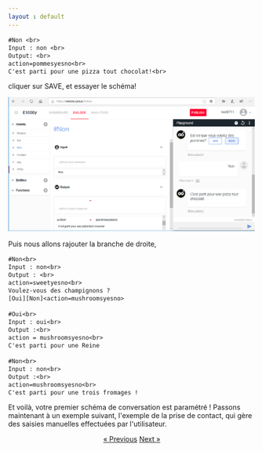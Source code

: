 ```yaml
---
layout : default
---
```

    #Non <br>
    Input : non <br>
    Output: <br>
    action=pommesyesno<br>
    C'est parti pour une pizza tout chocolat!<br>

cliquer sur SAVE, et essayer le schéma!

 ![image](assets/images/Tout-chocolat.png)


Puis nous allons rajouter la branche de droite, 

    #Non<br>
    Input : non<br>
    Output : <br>
    action=sweetyesno<br>
    Voulez-vous des champignons ?
    [Oui][Non]<action=mushroomsyesno>

    #Oui<br>
    Input : oui<br>
    Output :<br>
    action = mushroomsyesno<br>
    C'est parti pour une Reine

    #Non<br>
    Input : non<br>
    Output :<br>
    action=mushroomsyesno<br>
    C'est parti pour une trois fromages !



Et voilà,  votre premier schéma de conversation est paramétré ! Passons maintenant à un exemple suivant, l'exemple de la prise de contact, qui gère des saisies manuelles effectuées par l'utilisateur.








<div style = "text-align:center" markdown="1">
<a href="En-francais5.html" class="previous">&laquo; Previous</a>
<a href="En-francais7.html" class="next">Next &raquo;</a>
</div>

